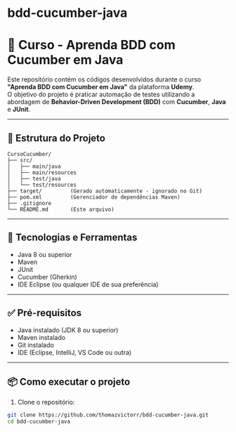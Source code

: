 # bdd-cucumber-java

# 🥒 Curso - Aprenda BDD com Cucumber em Java

Este repositório contém os códigos desenvolvidos durante o curso **"Aprenda BDD com Cucumber em Java"** da plataforma **Udemy**.  
O objetivo do projeto é praticar automação de testes utilizando a abordagem de **Behavior-Driven Development (BDD)** com **Cucumber**, **Java** e **JUnit**.

---

## 📁 Estrutura do Projeto

```
CursoCucumber/
├── src/
│   ├── main/java
│   ├── main/resources
│   ├── test/java
│   └── test/resources
├── target/         (Gerado automaticamente - ignorado no Git)
├── pom.xml         (Gerenciador de dependências Maven)
├── .gitignore
└── README.md       (Este arquivo)
```

---

## 🚀 Tecnologias e Ferramentas

- Java 8 ou superior
- Maven
- JUnit
- Cucumber (Gherkin)
- IDE Eclipse (ou qualquer IDE de sua preferência)

---

## ✅ Pré-requisitos

- Java instalado (JDK 8 ou superior)
- Maven instalado
- Git instalado
- IDE (Eclipse, IntelliJ, VS Code ou outra)

---

## 📦 Como executar o projeto

1. Clone o repositório:

```bash
git clone https://github.com/thomazvictorr/bdd-cucumber-java.git
cd bdd-cucumber-java
